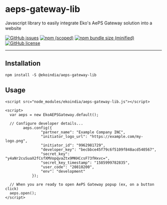 # aeps-gateway-lib
Javascript library to easily integrate Eko's AePS Gateway solution into a website

[![GitHub issues](https://img.shields.io/github/issues/ekoindia/aeps-gateway-lib)](https://github.com/ekoindia/aeps-gateway-lib/issues)  [![npm (scoped)](https://img.shields.io/npm/v/@ekoindia/aeps-gateway-lib)](https://github.com/ekoindia/aeps-gateway-lib)  [![npm bundle size (minified)](https://img.shields.io/bundlephobia/min/@ekoindia/aeps-gateway-lib)](https://github.com/ekoindia/aeps-gateway-lib)  [![GitHub license](https://img.shields.io/github/license/ekoindia/aeps-gateway-lib)](https://github.com/ekoindia/aeps-gateway-lib/blob/master/LICENSE)

---

## Installation

  `npm install -S @ekoindia/aeps-gateway-lib`

## Usage

    <script src="node_modules/ekoindia/aeps-gateway-lib.js"></script>
    
    <script>
      var aeps = new EkoAEPSGateway.default();

      // Configure developer details...
			aeps.config({
					"partner_name": "Example Company INC",
					"initiator_logo_url": "https://example.com/my-logo.png",
					"initiator_id": "9962981729",
					"developer_key": "becbbce45f79c6f5109f848acd540567",
					"secret_key": "y4aNr2cuSuaX2fCsfXMVopqvaZtx9MKHCcsF73fHxvc=",
					"secret_key_timestamp": "1585999782835",
					"user_code": "20810200",
					"env": "development"
				});
      
      // When you are ready to open AePS Gateway popup (ex, on a button click)
      aeps.open();
    </script>

